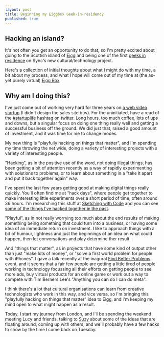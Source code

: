 ```yaml
--- 
layout: post
title: Beginning my Eiggbox Geek-in-residency
published: true
---
```


Hacking an island? 
------------------

It's not often you get an opportunity to do that, so I'm pretty excited about going to the Scottish island of [Eigg](http://isleofeigg.org) and being one of the first [geeks in residence](www.welcometosync.com/geeks/) on Sync's new cultural/technology project.

Here's a collection of initial thoughts about what I might do with my time, a bit about my process, and what I hope will come out of my time at (the as-yet purely virtual) [Eigg Box](http://eiggbox.com).

Why am I doing this?
--------------------

I've just come out of working very hard for three years on [a web video startup](http://aframe.com) (I didn't design the sales site btw). For the uninitiated, have a read of the [#startuplife](http://twitter.com/search?q=startuplife) hashtag on twitter. Long hours, too much coffee, lots of ups and downs, but a singular focus on doing one thing really well and getting a successful business off the ground. We did just that, raised a good amount of investment, and it was time for me to change modes.

My new thing is "playfully hacking on things that matter", and I'm spending my time throwing the net wide, doing a variety of interesting projects with a variety of interesting people. 

"Hacking", as in the positive use of the word, not doing illegal things, has been getting a bit of attention recently as a way of rapidly experimenting with solutions to problems, or to learn about something in a "take it apart and put it back together again" way. 

I've spent the last few years getting good at making digital things really quickly. You'll often find me at "hack days", where people get together to make interesting little experiments over a short period of time, often around 36 hours. I'm researching this stuff at [Sketching with Code](http://sketchingwithcode.com) and you can see [some of the things I've hacked together in the past](http://stef.io/hacks).

"Playful", as in not really worrying too much about the end results of making something being something that could turn into a business, or having some idea of an immediate return on investment. I like to approach things with a bit of humour, lightness and just the beginnings of an idea on what could happen, then let conversations and play determine ther result.

And "things that matter", as in projects that have some kind of output other than just "make lots of money", or "solve a first world problem for people with iPhones". I gave a talk recently at the inagural [Find Better Problems](http://findbetterproblems.com) event, and it seems that a fair few people are getting a little tired of people working in technology focussing all their efforts on getting people to see more ads, buy virtual products for an online game or work out a way to compete with Tim Berners Lee's "Anything you can do I can do meta". 

I think there's a lot that cultural organisations can learn from creative technologists who work in this way, and vice versa, so I'm bringing this "playfully hacking on things that matter" idea to Eigg, and I'm keeping my mind open to what might happen as a result.

Today, I start my journey from London, and I'll be spending the weekend meeting Lucy and friends, talking to [Suzy](http://triggerstuff.co.uk) about some of the ideas that are floating around, coming up with others, and we'll probably have a few hacks to show by the time I come back on Tuesday.